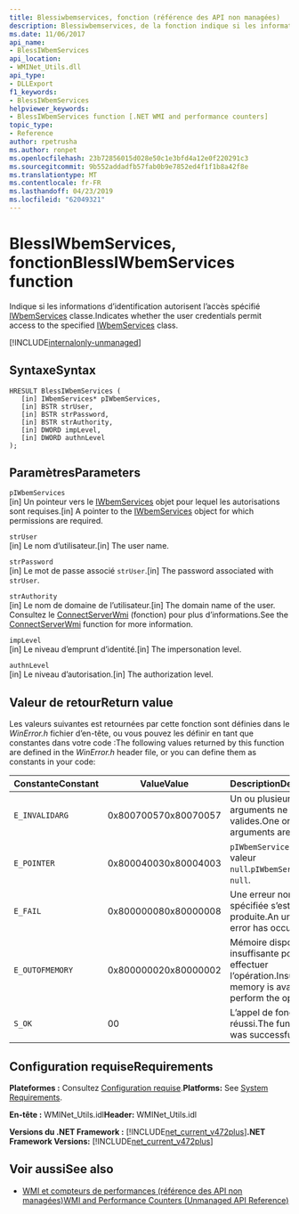 ```yaml
---
title: Blessiwbemservices, fonction (référence des API non managées)
description: Blessiwbemservices, de la fonction indique si les informations d’identification utilisateur autorisent l’accès à une classe IWbemServices.
ms.date: 11/06/2017
api_name:
- BlessIWbemServices
api_location:
- WMINet_Utils.dll
api_type:
- DLLExport
f1_keywords:
- BlessIWbemServices
helpviewer_keywords:
- BlessIWbemServices function [.NET WMI and performance counters]
topic_type:
- Reference
author: rpetrusha
ms.author: ronpet
ms.openlocfilehash: 23b72856015d028e50c1e3bfd4a12e0f220291c3
ms.sourcegitcommit: 9b552addadfb57fab0b9e7852ed4f1f1b8a42f8e
ms.translationtype: MT
ms.contentlocale: fr-FR
ms.lasthandoff: 04/23/2019
ms.locfileid: "62049321"
---
```

# <a name="blessiwbemservices-function"></a><span data-ttu-id="ec90d-103">BlessIWbemServices, fonction</span><span class="sxs-lookup"><span data-stu-id="ec90d-103">BlessIWbemServices function</span></span>
<span data-ttu-id="ec90d-104">Indique si les informations d’identification autorisent l’accès spécifié [IWbemServices](/windows/desktop/api/wbemcli/nn-wbemcli-iwbemservices) classe.</span><span class="sxs-lookup"><span data-stu-id="ec90d-104">Indicates whether the user credentials permit access to the specified [IWbemServices](/windows/desktop/api/wbemcli/nn-wbemcli-iwbemservices) class.</span></span>   
  
[!INCLUDE[internalonly-unmanaged](../../../../includes/internalonly-unmanaged.md)]
  
## <a name="syntax"></a><span data-ttu-id="ec90d-105">Syntaxe</span><span class="sxs-lookup"><span data-stu-id="ec90d-105">Syntax</span></span>  
  
```  
HRESULT BlessIWbemServices (
   [in] IWbemServices* pIWbemServices,
   [in] BSTR strUser, 
   [in] BSTR strPassword, 
   [in] BSTR strAuthority, 
   [in] DWORD impLevel, 
   [in] DWORD authnLevel
);
```  

## <a name="parameters"></a><span data-ttu-id="ec90d-106">Paramètres</span><span class="sxs-lookup"><span data-stu-id="ec90d-106">Parameters</span></span>

`pIWbemServices`\
<span data-ttu-id="ec90d-107">[in] Un pointeur vers le [IWbemServices](/windows/desktop/api/wbemcli/nn-wbemcli-iwbemservices) objet pour lequel les autorisations sont requises.</span><span class="sxs-lookup"><span data-stu-id="ec90d-107">[in] A pointer to the [IWbemServices](/windows/desktop/api/wbemcli/nn-wbemcli-iwbemservices) object for which permissions are required.</span></span>

`strUser`\
<span data-ttu-id="ec90d-108">[in] Le nom d’utilisateur.</span><span class="sxs-lookup"><span data-stu-id="ec90d-108">[in] The user name.</span></span>

`strPassword`\
<span data-ttu-id="ec90d-109">[in] Le mot de passe associé `strUser`.</span><span class="sxs-lookup"><span data-stu-id="ec90d-109">[in] The password associated with `strUser`.</span></span>

`strAuthority`\
<span data-ttu-id="ec90d-110">[in] Le nom de domaine de l’utilisateur.</span><span class="sxs-lookup"><span data-stu-id="ec90d-110">[in] The domain name of the user.</span></span> <span data-ttu-id="ec90d-111">Consultez le [ConnectServerWmi](connectserverwmi.md) (fonction) pour plus d’informations.</span><span class="sxs-lookup"><span data-stu-id="ec90d-111">See the [ConnectServerWmi](connectserverwmi.md) function for more information.</span></span>

`impLevel`\
<span data-ttu-id="ec90d-112">[in] Le niveau d’emprunt d’identité.</span><span class="sxs-lookup"><span data-stu-id="ec90d-112">[in] The impersonation level.</span></span>

`authnLevel`\
<span data-ttu-id="ec90d-113">[in] Le niveau d’autorisation.</span><span class="sxs-lookup"><span data-stu-id="ec90d-113">[in] The authorization level.</span></span>

## <a name="return-value"></a><span data-ttu-id="ec90d-114">Valeur de retour</span><span class="sxs-lookup"><span data-stu-id="ec90d-114">Return value</span></span>

<span data-ttu-id="ec90d-115">Les valeurs suivantes est retournées par cette fonction sont définies dans le *WinError.h* fichier d’en-tête, ou vous pouvez les définir en tant que constantes dans votre code :</span><span class="sxs-lookup"><span data-stu-id="ec90d-115">The following values returned by this function are defined in the *WinError.h* header file, or you can define them as constants in your code:</span></span>

|<span data-ttu-id="ec90d-116">Constante</span><span class="sxs-lookup"><span data-stu-id="ec90d-116">Constant</span></span>  |<span data-ttu-id="ec90d-117">Value</span><span class="sxs-lookup"><span data-stu-id="ec90d-117">Value</span></span>  |<span data-ttu-id="ec90d-118">Description</span><span class="sxs-lookup"><span data-stu-id="ec90d-118">Description</span></span>  |
|---------|---------|---------|
| `E_INVALIDARG` | <span data-ttu-id="ec90d-119">0x80070057</span><span class="sxs-lookup"><span data-stu-id="ec90d-119">0x80070057</span></span> | <span data-ttu-id="ec90d-120">Un ou plusieurs arguments ne sont pas valides.</span><span class="sxs-lookup"><span data-stu-id="ec90d-120">One or more arguments are invalid.</span></span> |
| `E_POINTER` | <span data-ttu-id="ec90d-121">0x80004003</span><span class="sxs-lookup"><span data-stu-id="ec90d-121">0x80004003</span></span> | <span data-ttu-id="ec90d-122">`pIWbemServices` a la valeur `null`.</span><span class="sxs-lookup"><span data-stu-id="ec90d-122">`pIWbemServices` is `null`.</span></span> | 
| `E_FAIL` | <span data-ttu-id="ec90d-123">0x80000008</span><span class="sxs-lookup"><span data-stu-id="ec90d-123">0x80000008</span></span> | <span data-ttu-id="ec90d-124">Une erreur non spécifiée s’est produite.</span><span class="sxs-lookup"><span data-stu-id="ec90d-124">An unspecified error has occurred.</span></span> |
| `E_OUTOFMEMORY` | <span data-ttu-id="ec90d-125">0x80000002</span><span class="sxs-lookup"><span data-stu-id="ec90d-125">0x80000002</span></span> | <span data-ttu-id="ec90d-126">Mémoire disponible est insuffisante pour effectuer l’opération.</span><span class="sxs-lookup"><span data-stu-id="ec90d-126">Insufficient memory is available to perform the operation.</span></span> | 
| `S_OK` | <span data-ttu-id="ec90d-127">0</span><span class="sxs-lookup"><span data-stu-id="ec90d-127">0</span></span> | <span data-ttu-id="ec90d-128">L’appel de fonction a réussi.</span><span class="sxs-lookup"><span data-stu-id="ec90d-128">The function call was successful.</span></span> | 

## <a name="requirements"></a><span data-ttu-id="ec90d-129">Configuration requise</span><span class="sxs-lookup"><span data-stu-id="ec90d-129">Requirements</span></span>  

 <span data-ttu-id="ec90d-130">**Plateformes :** Consultez [Configuration requise](../../../../docs/framework/get-started/system-requirements.md).</span><span class="sxs-lookup"><span data-stu-id="ec90d-130">**Platforms:** See [System Requirements](../../../../docs/framework/get-started/system-requirements.md).</span></span>  
  
 <span data-ttu-id="ec90d-131">**En-tête :** WMINet_Utils.idl</span><span class="sxs-lookup"><span data-stu-id="ec90d-131">**Header:** WMINet_Utils.idl</span></span>  
  
 <span data-ttu-id="ec90d-132">**Versions du .NET Framework :** [!INCLUDE[net_current_v472plus](../../../../includes/net-current-v472plus.md)]</span><span class="sxs-lookup"><span data-stu-id="ec90d-132">**.NET Framework Versions:** [!INCLUDE[net_current_v472plus](../../../../includes/net-current-v472plus.md)]</span></span>  
  
## <a name="see-also"></a><span data-ttu-id="ec90d-133">Voir aussi</span><span class="sxs-lookup"><span data-stu-id="ec90d-133">See also</span></span>

- [<span data-ttu-id="ec90d-134">WMI et compteurs de performances (référence des API non managées)</span><span class="sxs-lookup"><span data-stu-id="ec90d-134">WMI and Performance Counters (Unmanaged API Reference)</span></span>](index.md)